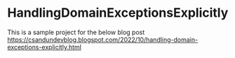 # HandlingDomainExceptionsExplicitly

This is a sample project for the below blog post
https://csandundevblog.blogspot.com/2022/10/handling-domain-exceptions-explicitly.html
